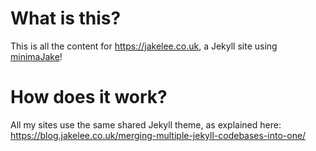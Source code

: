 # What is this?

This is all the content for https://jakelee.co.uk, a Jekyll site using [minimaJake](https://github.com/JakeSteam/minimaJake)!

# How does it work?

All my sites use the same shared Jekyll theme, as explained here: https://blog.jakelee.co.uk/merging-multiple-jekyll-codebases-into-one/
